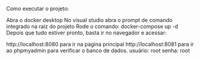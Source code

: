 Como executar o projeto:

Abra o docker desktop
No visual studio abra o prompt de comando integrado na raiz do projeto
Rode o comando: docker-compose up -d
Depois que tudo estiver pronto, basta ir no navegador e acessar:

http://localhost:8080 para ir na pagina principal
http://localhost:8081 para ir ao phpmyadmin para verificar o banco de dados.
usuário: root
senha: root
